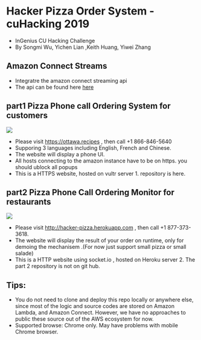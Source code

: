 # Hacker Pizza Order System - cuHacking 2019
* InGenius CU Hacking Challenge
* By Songmi Wu, Yichen Lian ,Keith Huang, Yiwei Zhang

## Amazon Connect Streams
* Integratre the amazon connect streaming api
* The api can be found here [here](https://github.com/aws/amazon-connect-streams)

## part1 Pizza Phone call Ordering System for customers
![](https://github.com/zywkloo/CuHackingAmazonConnect/raw/master/CallSystemScreenShot.png)
* Please visit https://ottawa.recipes , then call +1 866-846-5640
* Supporing 3 languages including English, French and Chinese.
* The website will display a phone UI.
* All hosts connecting to the amazon instance have to be on https. you should ublock all popups
* This is a HTTPS website, hosted on vultr server 1. repository is here.

## part2 Pizza Phone Call Ordering Monitor for restaurants
![](https://github.com/zywkloo/CuHackingAmazonConnect/raw/master/CallMoniterScreenshot.jpeg)
* Please visit http://hacker-pizza.herokuapp.com , then call +1 877-373-3618. 
* The website will display the result of your order on runtime, only for demoing the mechanisem .(For now just support small pizza or small salade)
* This is a HTTP website using socket.io , hosted on Heroku server 2. The part 2 repository is not on git hub.

## Tips:
* You do not need to clone and deploy this repo locally or anywhere else, since most of the logic and source codes are stored on Amazon Lambda, and Amazon Connect. However, we have no approaches to public these source out of the AWS ecosystem for now.
* Supported browse: Chrome only. May have problems with mobile Chrome browser.
